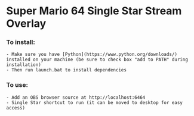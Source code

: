 # Super Mario 64 Single Star Stream Overlay

### To install:

    - Make sure you have [Python](https://www.python.org/downloads/) installed on your machine (be sure to check box "add to PATH" during installation)
    - Then run launch.bat to install dependencies

### To use:
    - Add an OBS browser source at http://localhost:6464
    - Single Star shortcut to run (it can be moved to desktop for easy access)